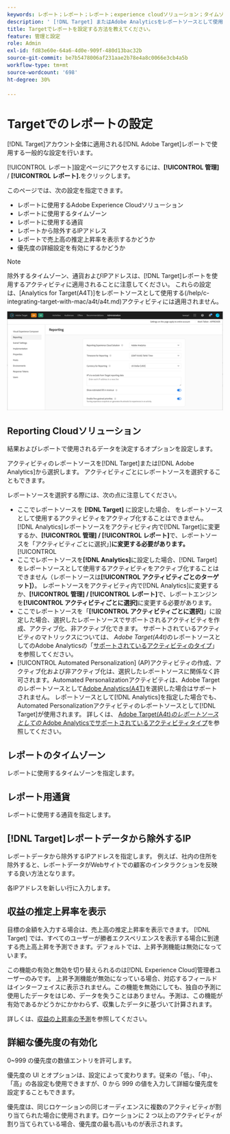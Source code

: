 ```yaml
---
keywords: レポート；レポート；レポート；experience cloudソリューション；タイムゾーン；タイムゾーン；通貨；IPの除外；売上高の推定上昇率；売上高；売上高の上昇；詳細な優先度；詳細な優先度
description: ' [!DNL Target] またはAdobe Analyticsをレポートソースとして使用し、デフォルトのタイムゾーンと通貨形式を指定し、レポートから除外するIPアドレスを追加するなどします。'
title: Targetでレポートを設定する方法を教えてください。
feature: 管理と設定
role: Admin
exl-id: fd83e60e-64a6-4d0e-909f-480d13bac32b
source-git-commit: be7b5478006af231aae2b78e4a8c0066e3cb4a5b
workflow-type: tm+mt
source-wordcount: '698'
ht-degree: 30%

---
```


# Targetでのレポートの設定

[!DNL Target]アカウント全体に適用される[!DNL Adobe Target]レポートで使用する一般的な設定を行います。

[!UICONTROL レポート]設定ページにアクセスするには、**[!UICONTROL 管理]** / **[!UICONTROL レポート].**&#x200B;をクリックします。

このページでは、次の設定を指定できます。

* レポートに使用するAdobe Experience Cloudソリューション
* レポートに使用するタイムゾーン
* レポートに使用する通貨
* レポートから除外するIPアドレス
* レポートで売上高の推定上昇率を表示するかどうか
* 優先度の詳細設定を有効にするかどうか

>[!NOTE]
>
>除外するタイムゾーン、通貨およびIPアドレスは、[!DNL Target]レポートを使用するアクティビティに適用されることに注意してください。 これらの設定は、[Analytics for Target(A4T)]をレポートソースとして使用する(/help/c-integrating-target-with-mac/a4t/a4t.md)アクティビティには適用されません。

![レポートページ](/help/administrating-target/assets/reporting.png)

## Reporting Cloudソリューション

結果およびレポートで使用されるデータを決定するオプションを設定します。

アクティビティのレポートソースを[!DNL Target]または[!DNL Adobe Analytics]から選択します。 アクティビティごとにレポートソースを選択することもできます。

レポートソースを選択する際には、次の点に注意してください。

* ここでレポートソースを **[!DNL Target]** に設定した場合、 をレポートソースとして使用するアクティビティをアクティブ化することはできません。[!DNL Analytics]レポートソースをアクティビティ内で[!DNL Target]に変更するか、**[!UICONTROL 管理] / [!UICONTROL レポート]**&#x200B;で、レポートソースを「アクティビティごとに選択」]**に変更する必要があります。**[!UICONTROL 
* ここでレポートソースを&#x200B;**[!DNL Analytics]**&#x200B;に設定した場合、[!DNL Target]をレポートソースとして使用するアクティビティをアクティブ化することはできません（レポートソースは&#x200B;**[!UICONTROL アクティビティごとのターゲット]）**。 レポートソースをアクティビティ内で[!DNL Analytics]に変更するか、**[!UICONTROL 管理] / [!UICONTROL レポート]**&#x200B;で、レポートエンジンを&#x200B;**[!UICONTROL アクティビティごとに選択]**&#x200B;に変更する必要があります。
* ここでレポートソースを「**[!UICONTROL アクティビティごとに選択]**」に設定した場合、選択したレポートソースでサポートされるアクティビティを作成、アクティブ化、非アクティブ化できます。 サポートされているアクティビティのマトリックスについては、 *Adobe Target(A4t)*&#x200B;のレポートソースとしてのAdobe Analyticsの「[サポートされているアクティビティのタイプ](/help/c-integrating-target-with-mac/a4t/a4t.md#section_F487896214BF4803AF78C552EF1669AA)」を参照してください。
* [!UICONTROL Automated Personalization] (AP)アクティビティの作成、アクティブ化および非アクティブ化は、選択したレポートソースに関係なく許可されます。Automated Personalizationアクティビティは、Adobe Targetのレポートソースとして[Adobe Analytics(A4T)](/help/c-integrating-target-with-mac/a4t/a4t.md)を選択した場合はサポートされません。 レポートソースとして[!DNL Analytics]を指定した場合でも、Automated Personalizationアクティビティのレポートソースとして[!DNL Target]が使用されます。 詳しくは、 [Adobe Target(A4t)*のレポートソースとしての* Adobe Analyticsでサポートされているアクティビティタイプ](/help/c-integrating-target-with-mac/a4t/a4t.md#section_F487896214BF4803AF78C552EF1669AA)を参照してください。

## レポートのタイムゾーン

レポートに使用するタイムゾーンを指定します。

## レポート用通貨

レポートに使用する通貨を指定します。

## [!DNL Target]レポートデータから除外するIP

レポートデータから除外するIPアドレスを指定します。 例えば、社内の住所を除外すると、レポートデータがWebサイトでの顧客のインタラクションを反映する良い方法となります。

各IPアドレスを新しい行に入力します。

## 収益の推定上昇率を表示

目標の金額を入力する場合は、売上高の推定上昇率を表示できます。 [!DNL Target] では、すべてのユーザーが勝者エクスペリエンスを表示する場合に到達する売上高上昇を予測できます。デフォルトでは、上昇予測機能は無効になっています。

この機能の有効と無効を切り替えられるのは[!DNL Experience Cloud]管理者ユーザーのみです。 上昇予測機能が無効になっている場合、対応するフィールドはインターフェイスに表示されません。この機能を無効にしても、独自の予測に使用したデータをはじめ、データを失うことはありません。予測は、この機能が有効であるかどうかにかかわらず、収集したデータに基づいて計算されます。

詳しくは、[収益の上昇率の予測](/help/administrating-target/r-target-account-preferences/estimating-lift-in-revenue.md)を参照してください。

## 詳細な優先度の有効化

0~999 の優先度の数値エントリを許可します。

優先度の UI とオプションは、設定によって変わります。従来の「低」、「中」、「高」の各設定も使用できますが、0 から 999 の値を入力して詳細な優先度を設定することもできます。

優先度は、同じロケーションの同じオーディエンスに複数のアクティビティが割り当てられた場合に使用されます。ロケーションに 2 つ以上のアクティビティが割り当てられている場合、優先度の最も高いものが表示されます。
